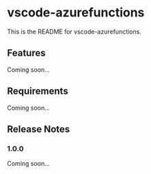 # vscode-azurefunctions

This is the README for vscode-azurefunctions.

## Features

Coming soon...

## Requirements

Coming soon...

## Release Notes

### 1.0.0

Coming soon...
